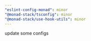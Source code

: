 ```yaml
---
"eslint-config-monad": minor
"@monad-stack/tsconfig": minor
"@monad-stack/use-hook-utils": minor
---
```


update some configs

